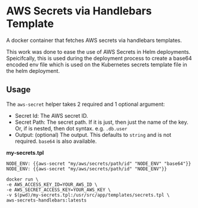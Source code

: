 # AWS Secrets via Handlebars Template
A docker container that fetches AWS secrets via handlebars templates.

This work was done to ease the use of AWS Secrets in Helm deployments.
Speicifcally, this is used during the deployment process to create 
a base64 encoded env file which is used on the Kubernetes secrets template
file in the helm deployment.

## Usage

The `aws-secret` helper takes 2 required and 1 optional argument: 
* Secret Id: The AWS secret ID.
* Secret Path: The secret path. If it is just, then just the name of the key. Or, if is nested, then dot syntax. e.g. `.db.user`
* Output: (optional) The output. This defaults to `string` and is not required. `base64` is also available.

**my-secrets.tpl**
```
NODE_ENV: {{aws-secret "my/aws/secrets/path/id" "NODE_ENV" "base64"}}
NODE_ENV: {{aws-secret "my/aws/secrets/path/id" "NODE_ENV"}}
```

```
docker run \
-e AWS_ACCESS_KEY_ID=YOUR_AWS_ID \
-e AWS_SECRET_ACCESS_KEY=YOUR_AWS_KEY \
-v $(pwd)/my-secrets.tpl:/usr/src/app/templates/secrets.tpl \
aws-secrets-handlebars:latests
```